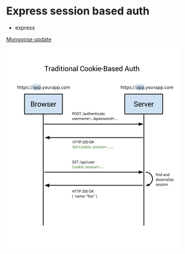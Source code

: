 # Express session based auth

+ express

[Mongoose update](https://mongoosejs.com/docs/documents.html#updating-using-queries)

![how it work](https://github.com/nos-nart/nos-express-session/blob/master/cookie-session-based-auth.png)

